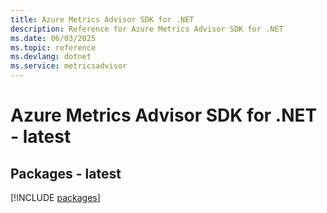 ```yaml
---
title: Azure Metrics Advisor SDK for .NET
description: Reference for Azure Metrics Advisor SDK for .NET
ms.date: 06/03/2025
ms.topic: reference
ms.devlang: dotnet
ms.service: metricsadvisor
---
```

# Azure Metrics Advisor SDK for .NET - latest
## Packages - latest
[!INCLUDE [packages](metrics-advisor-index.md)]